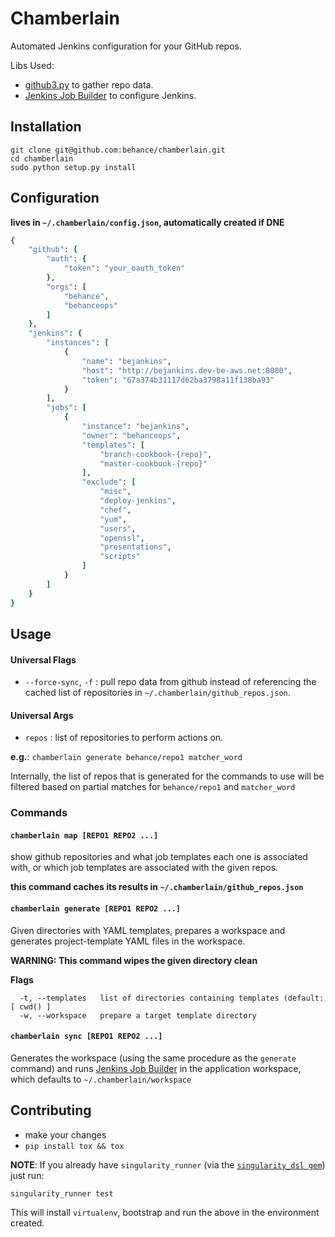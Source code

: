 Chamberlain
====

Automated Jenkins configuration for your GitHub repos.

Libs Used:
- [github3.py](https://github.com/sigmavirus24/github3.py) to gather repo data.
- [Jenkins Job Builder](https://github.com/openstack-infra/jenkins-job-builder) to configure Jenkins.

## Installation

```
git clone git@github.com:behance/chamberlain.git
cd chamberlain
sudo python setup.py install
```

## Configuration

**lives in `~/.chamberlain/config.json`, automatically created if DNE**

```ruby
{
    "github": {
        "auth": {
            "token": "your_oauth_token"
        },
        "orgs": [
            "behance",
            "behanceops"
        ]
    },
    "jenkins": {
        "instances": [
            {
                "name": "bejankins",
                "host": "http://bejankins.dev-be-aws.net:8080",
                "token": "67a374b31117d62ba3798a11f138ba93"
            }
        ],
        "jobs": [
            {
                "instance": "bejankins",
                "owner": "behanceops",
                "templates": [
                    "branch-cookbook-{repo}",
                    "master-cookbook-{repo}"
                ],
                "exclude": [
                    "misc",
                    "deploy-jenkins",
                    "chef",
                    "yum",
                    "users",
                    "openssl",
                    "presentations",
                    "scripts"
                ]
            }
        ]
    }
}
```

## Usage

#### Universal Flags
- `--force-sync`, `-f` : pull repo data from github instead of referencing the cached list of repositories in `~/.chamberlain/github_repos.json`.

#### Universal Args
- `repos` : list of repositories to perform actions on.

**e.g.**: `chamberlain generate behance/repo1 matcher_word`

Internally, the list of repos that is generated for the commands to use will be filtered based on partial matches for `behance/repo1` and `matcher_word`

### Commands

#### `chamberlain map [REPO1 REPO2 ...]`
show github repositories and what job templates each one is associated with, or which job templates are associated with the given repos.

**this command caches its results in `~/.chamberlain/github_repos.json`**

#### `chamberlain generate [REPO1 REPO2 ...]`
Given directories with YAML templates, prepares a workspace and generates project-template YAML files in the workspace.

**WARNING: This command wipes the given directory clean**

**Flags**
```
  -t, --templates   list of directories containing templates (default: [ cwd() ]
  -w, --workspace   prepare a target template directory
```

#### `chamberlain sync [REPO1 REPO2 ...]`
Generates the workspace (using the same procedure as the `generate` command) and runs [Jenkins Job Builder](https://github.com/openstack-infra/jenkins-job-builder) in the application workspace, which defaults to `~/.chamberlain/workspace`

## Contributing
- make your changes
- `pip install tox && tox`

**NOTE**: If you already have `singularity_runner` (via the [`singularity_dsl gem`](https://github.com/behance/singularity_dsl)) just run:

```
singularity_runner test
```

This will install `virtualenv`, bootstrap and run the above in the environment created.
